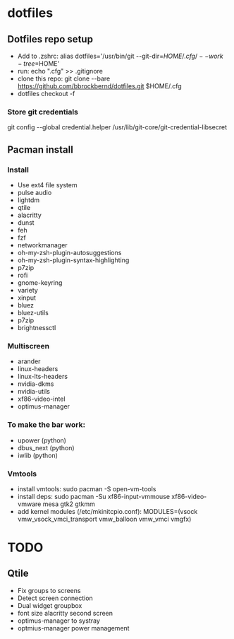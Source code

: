 # dotfiles

## Dotfiles repo setup
- Add to .zshrc: alias dotfiles='/usr/bin/git --git-dir=$HOME/.cfg/ --work-tree=$HOME'
- run: echo ".cfg" >> .gitignore
- clone this repo: git clone --bare https://github.com/bbrockbernd/dotfiles.git $HOME/.cfg
- dotfiles checkout -f

### Store git credentials
git config --global credential.helper /usr/lib/git-core/git-credential-libsecret

## Pacman install
### Install
- Use ext4 file system
- pulse audio
- lightdm
- qtile
- alacritty
- dunst
- feh
- fzf
- networkmanager
- oh-my-zsh-plugin-autosuggestions
- oh-my-zsh-plugin-syntax-highlighting
- p7zip
- rofi
- gnome-keyring
- variety
- xinput
- bluez
- bluez-utils
- p7zip
- brightnessctl

### Multiscreen
- arander
- linux-headers
- linux-lts-headers
- nvidia-dkms
- nvidia-utils
- xf86-video-intel
- optimus-manager

### To make the bar work:
- upower (python)
- dbus_next (python)
- iwlib (python)

### Vmtools
- install vmtools: sudo pacman -S open-vm-tools
- install deps: sudo pacman -Su xf86-input-vmmouse xf86-video-vmware mesa gtk2 gtkmm
- add kernel modules (/etc/mkinitcpio.conf): MODULES=(vsock vmw_vsock_vmci_transport vmw_balloon vmw_vmci vmgfx)

# TODO
## Qtile
- Fix groups to screens
- Detect screen connection
- Dual widget groupbox
- font size alacritty second screen
- optimus-manager to systray
- optmius-manager power management

